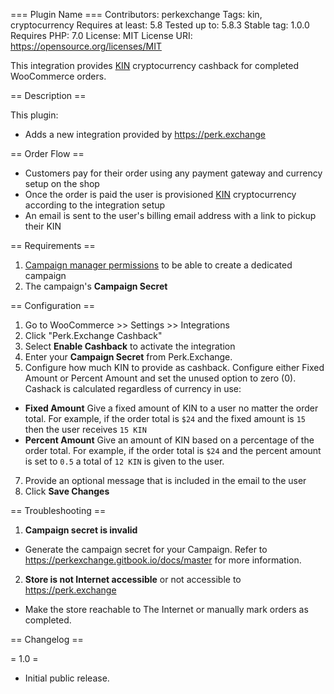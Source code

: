 === Plugin Name ===
Contributors: perkexchange
Tags: kin, cryptocurrency
Requires at least: 5.8
Tested up to: 5.8.3
Stable tag: 1.0.0
Requires PHP: 7.0
License: MIT
License URI: https://opensource.org/licenses/MIT

This integration provides [KIN](https://kin.org/) cryptocurrency cashback for completed WooCommerce orders.

== Description ==

This plugin:

* Adds a new integration provided by https://perk.exchange

== Order Flow ==

* Customers pay for their order using any payment gateway and currency setup on the shop
* Once the order is paid the user is provisioned [KIN](https://kin.org) cryptocurrency according to the integration setup
* An email is sent to the user's billing email address with a link to pickup their KIN

== Requirements ==

1. [Campaign manager permissions](https://perkexchange.gitbook.io/docs/master) to be able to create a dedicated campaign
2. The campaign's **Campaign Secret**

== Configuration ==

1. Go to WooCommerce >> Settings >> Integrations
2. Click "Perk.Exchange Cashback"
3. Select **Enable Cashback** to activate the integration 
4. Enter your **Campaign Secret** from Perk.Exchange. 
5. Configure how much KIN to provide as cashback. Configure either Fixed Amount or Percent Amount and set the unused option to zero (0). Cashack is calculated regardless of currency in use:
  * **Fixed Amount** Give a fixed amount of KIN to a user no matter the order total. For example, if the order total is `$24` and the fixed amount is `15` then the user receives `15 KIN`
  * **Percent Amount** Give an amount of KIN based on a percentage of the order total. For example, if the order total is `$24` and the percent amount is set to `0.5` a total of `12 KIN` is given to the user.
7. Provide an optional message that is included in the email to the user
8. Click **Save Changes**

== Troubleshooting ==

1. **Campaign secret is invalid**
* Generate the campaign secret for your Campaign. Refer to https://perkexchange.gitbook.io/docs/master for more information.


2. **Store is not Internet accessible** or not accessible to https://perk.exchange

- Make the store reachable to The Internet or manually mark orders as completed.

== Changelog ==

= 1.0 =

- Initial public release.
